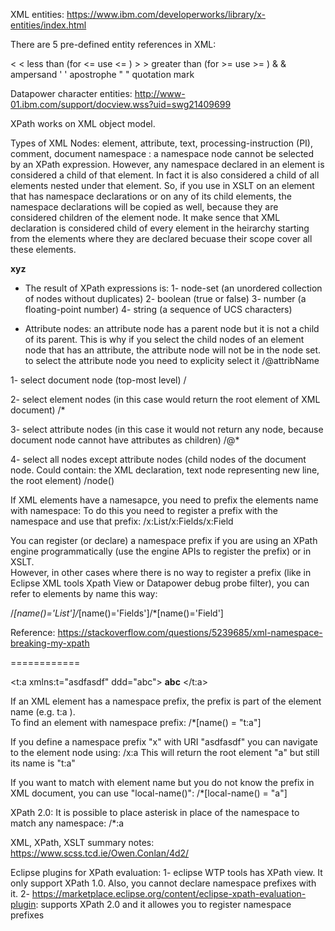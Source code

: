 XML entities:
https://www.ibm.com/developerworks/library/x-entities/index.html

There are 5 pre-defined entity references in XML:

&lt;	<	less than  (for <= use &lt;= )
&gt;	>	greater than (for >= use &gt;= )
&amp;	&	ampersand 
&apos;	'	apostrophe
&quot;	"	quotation mark


Datapower character entities:
http://www-01.ibm.com/support/docview.wss?uid=swg21409699



XPath works on XML object model.

Types of XML Nodes:
element,
attribute, 
text,
processing-instruction (PI), 
comment, 
document
namespace : a namespace node cannot be selected by an XPath expression. However, any namespace declared in an element is considered a child of that element.  In fact it is also considered a child of all elements nested under that element.  So, if you use <copy-of> in XSLT on an element that has namespace declarations or on any of its child elements, the namespace declarations will be copied as well, because they are considered children of the element node. It make sence that XML declaration is considered child of every element in the heirarchy starting from the elements where they are declared becuase their scope cover all these elements.

<?xml version="1.0" encoding="UTF-8"?>
<a d="abc">
	<b>xyz</b>
</a>


* The result of XPath expressions is:
 1- node-set (an unordered collection of nodes without duplicates)
 2- boolean (true or false)
 3- number (a floating-point number)
 4- string (a sequence of UCS characters)

* Attribute nodes: an attribute node has a parent node but it is not a child of its parent.  This is why if you select the child nodes of an element node that has an attribute, the attribute node will not be in the node set.  to select the attribute node you need to explicity select it /@attribName

1- select document node (top-most level)
/

2- select element nodes (in this case would return the root element of XML document)
/*

3- select attribute nodes (in this case it would not return any node, because document node cannot have attributes as children)
/@*

4- select all nodes except attribute nodes (child nodes of the document node.  Could contain: the XML declaration, text node representing new line, the root element)
/node()



If XML elements have a namesapce, you need to prefix the elements name with namespace:
To do this you need to register a prefix with the namespace and use that prefix:
/x:List/x:Fields/x:Field

You can register (or declare) a namespace prefix if you are using an XPath engine programmatically (use the engine APIs to register the prefix) or in XSLT.  
However, in other cases where there is no way to register a prefix (like in Eclipse XML tools Xpath View or Datapower debug probe filter),
you can refer to elements by name this way:

/*[name()='List']/*[name()='Fields']/*[name()='Field']

Reference: https://stackoverflow.com/questions/5239685/xml-namespace-breaking-my-xpath


============

<?xml version="1.0" encoding="UTF-8"?>
<t:a xmlns:t="asdfasdf" ddd="abc">
<b>abc</b>
</t:a>

If an XML element has a namespace prefix, the prefix is part of the element name (e.g. t:a ).  
To find an element with namespace prefix:
/*[name() = "t:a"]

If you define a namespace prefix "x" with URI "asdfasdf" you can navigate to the element node using:
/x:a
This will return the root element "a" but still its name is "t:a"

If you want to match with element name but you do not know the prefix in XML document, you can use "local-name()":
/*[local-name() = "a"]

XPath 2.0:
It is possible to place asterisk in place of the namespace to match any namespace:
/*:a


XML, XPath, XSLT summary notes:
https://www.scss.tcd.ie/Owen.Conlan/4d2/



Eclipse plugins for XPath evaluation:
1- eclipse WTP tools has XPath view.  It only support XPath 1.0.  Also, you cannot declare namespace prefixes with it.
2- https://marketplace.eclipse.org/content/eclipse-xpath-evaluation-plugin:  supports XPath 2.0 and it allowes you to register namespace prefixes
